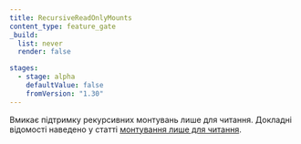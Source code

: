 ```yaml
---
title: RecursiveReadOnlyMounts
content_type: feature_gate
_build:
  list: never
  render: false

stages:
  - stage: alpha
    defaultValue: false
    fromVersion: "1.30"
---
```

Вмикає підтримку рекурсивних монтувань лише для читання. Докладні відомості наведено у статті [монтування лише для читання](/uk/docs/concepts/storage/volumes/#read-only-mounts).
